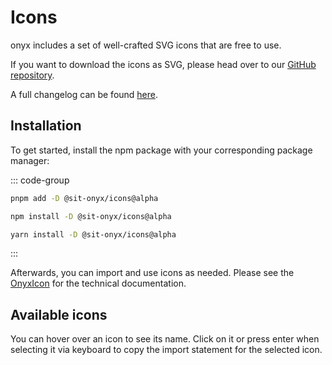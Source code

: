 # Icons

onyx includes a set of well-crafted SVG icons that are free to use.

If you want to download the icons as SVG, please head over to our [GitHub repository](https://github.com/SchwarzIT/onyx/tree/main/packages/icons/src/assets).

A full changelog can be found [here](/development/packages/changelogs/icons).

## Installation

To get started, install the npm package with your corresponding package manager:

::: code-group

```sh [pnpm]
pnpm add -D @sit-onyx/icons@alpha
```

```sh [npm]
npm install -D @sit-onyx/icons@alpha
```

```sh [yarn]
yarn install -D @sit-onyx/icons@alpha
```

:::

Afterwards, you can import and use icons as needed. Please see the [OnyxIcon](https://storybook.onyx.schwarz/?path=/docs/components-icon--docs) for the technical documentation.

## Available icons

You can hover over an icon to see its name. Click on it or press enter when selecting it via keyboard to copy the import statement for the selected icon.

<script lang="ts" setup>
import OnyxIconLibrary from "../.vitepress/components/OnyxIconLibrary.vue"
</script>

<OnyxIconLibrary />

